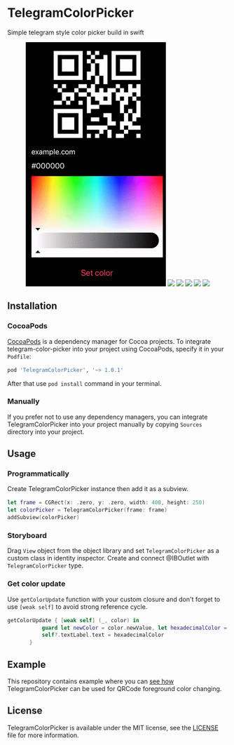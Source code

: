 # TelegramColorPicker
Simple telegram style color picker build in swift

<p align="center">  
  <img src = "Assets/Demo.gif" />
  <img src = "https://img.shields.io/badge/platform-iOS%2010%2B%20%7C%20macOS%2010.15%2B-lightgrey" />
  <img src = "https://img.shields.io/badge/swift-5.0-orange.svg" />
  <img src = "https://img.shields.io/badge/license-MIT-blue.svg" />
  <img src = "https://img.shields.io/badge/cocoapods-✔-green.svg" />
  <img src = "https://img.shields.io/badge/pod-v1.0.1-green" \>
</p>

## Installation

### CocoaPods
[CocoaPods](https://cocoapods.org) is a dependency manager for Cocoa projects. To integrate telegram-color-picker into your project using CocoaPods, specify it in your `Podfile`:

```ruby
pod 'TelegramColorPicker', '~> 1.0.1'
```
After that use `pod install` command in your terminal.

### Manually

If you prefer not to use any dependency managers, you can integrate TelegramColorPicker into your project manually by copying `Sources` directory into your project.

## Usage

### Programmatically
Create TelegramColorPicker instance then add it as a subview.
```swift
let frame = CGRect(x: .zero, y: .zero, width: 400, height: 250)
let colorPicker = TelegramColorPicker(frame: frame)
addSubview(colorPicker)
```
### Storyboard
Drag `View` object from the object library and set `TelegramColorPicker` as a custom class in identity inspector.
Create and connect @IBOutlet with `TelegramColorPicker` type.

### Get color update
Use `getColorUpdate` function with your custom closure and don't forget to use `[weak self]` to avoid strong reference cycle.
```swift
getColorUpdate { [weak self] (_, color) in
           guard let newColor = color.newValue, let hexadecimalColor = newColor.toHex() else { return }
           self?.textLabel.text = hexadecimalColor
       }
```
## Example
This repository contains example where you can [see how](Example/QRCodeViewController.swift) TelegramColorPicker can be used for QRCode foreground color changing.

## License
TelegramColorPicker is available under the MIT license, see the [LICENSE](LICENSE) file for more information.
